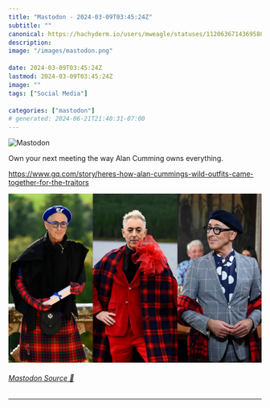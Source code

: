 ```yaml
---
title: "Mastodon - 2024-03-09T03:45:24Z"
subtitle: ""
canonical: https://hachyderm.io/users/mweagle/statuses/112063671436958021
description:
image: "/images/mastodon.png"

date: 2024-03-09T03:45:24Z
lastmod: 2024-03-09T03:45:24Z
image: ""
tags: ["Social Media"]

categories: ["mastodon"]
# generated: 2024-06-21T21:40:31-07:00
---
```

![Mastodon](/images/mastodon.png)

<p>Own your next meeting the way Alan Cumming owns everything.</p><p><a href="https://www.gq.com/story/heres-how-alan-cummings-wild-outfits-came-together-for-the-traitors" target="_blank" rel="nofollow noopener noreferrer" translate="no"><span class="invisible">https://www.</span><span class="ellipsis">gq.com/story/heres-how-alan-cu</span><span class="invisible">mmings-wild-outfits-came-together-for-the-traitors</span></a></p>

![](bec0bea10257afa5.jpeg)

###### [Mastodon Source 🐘](https://hachyderm.io/@mweagle/112063671436958021)

___
